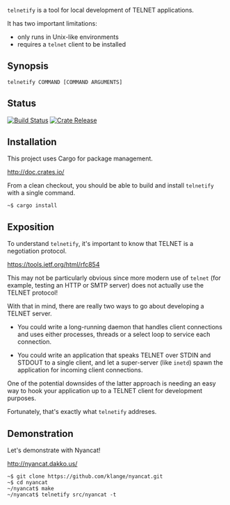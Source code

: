 `telnetify` is a tool for local development of TELNET applications.

It has two important limitations:

- only runs in Unix-like environments
- requires a `telnet` client to be installed


Synopsis
--------

    telnetify COMMAND [COMMAND ARGUMENTS]


Status
------

[![Build Status](https://travis-ci.org/acdimalev/telnetify.svg?branch=master)](https://travis-ci.org/acdimalev/telnetify)
[![Crate Release](https://img.shields.io/crates/v/telnetify.svg)](https://crates.io/crates/telnetify)


Installation
------------

This project uses Cargo for package management.

http://doc.crates.io/

From a clean checkout, you should be able to build and install `telnetify` with
a single command.

    ~$ cargo install


Exposition
----------

To understand `telnetify`, it's important to know that TELNET is a negotiation
protocol.

https://tools.ietf.org/html/rfc854

This may not be particularly obvious since more modern use of `telnet` (for
example, testing an HTTP or SMTP server) does not actually use the TELNET
protocol!

With that in mind, there are really two ways to go about developing a TELNET
server.

- You could write a long-running daemon that handles client connections and
  uses either processes, threads or a select loop to service each connection.

- You could write an application that speaks TELNET over STDIN and STDOUT to a
  single client, and let a super-server (like `inetd`) spawn the application
  for incoming client connections.

One of the potential downsides of the latter approach is needing an easy way to
hook your application up to a TELNET client for development purposes.

Fortunately, that's exactly what `telnetify` addreses.


Demonstration
-------------

Let's demonstrate with Nyancat!

http://nyancat.dakko.us/

    ~$ git clone https://github.com/klange/nyancat.git
    ~$ cd nyancat
    ~/nyancat$ make
    ~/nyancat$ telnetify src/nyancat -t
